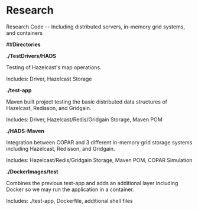# Research
Research Code -- Including distributed servers, in-memory grid systems, and containers

##**Directories**

**./TestDrivers/HADS**

Testing of Hazelcast's map operations.
  
  Includes: Driver, Hazelcast Storage

**./test-app**

Maven built project testing the basic distributed data structures of Hazelcast, Redisson, and Gridgain.
  
  Includes: Driver, Hazelcast/Redis/Gridgain Storage, Maven POM

**./HADS-Maven**

Integration between COPAR and 3 different in-memory grid storage systems including Hazelcast, Redisson, and Gridgain.
  
  Includes: Hazelcast/Redis/Gridgain Storage, Maven POM, COPAR Simulation

**./DockerImages/test**

Combines the previous test-app and adds an additional layer including Docker so we may run the application in a container.
  
  Includes: ./test-app, Dockerfile, additional shell files
